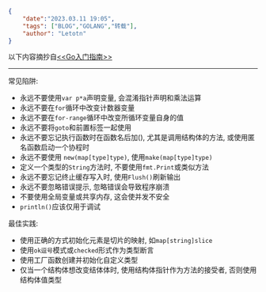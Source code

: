 ```json
{
    "date":"2023.03.11 19:05",
    "tags": ["BLOG","GOLANG","转载"],
    "author": "Letotn"
}
```

以下内容摘抄自[<<Go入门指南>>](https://gitee.com/mirrors/the-way-to-go-zh-cn/blob/master/eBook/16.0.md)

----

常见陷阱:
- 永远不要使用`var p*a`声明变量, 会混淆指针声明和乘法运算
- 永远不要在`for`循环中改变计数器变量
- 永远不要在`for-range`循环中改变所循环变量自身的值
- 永远不要将`goto`和前置标签一起使用
- 永远不要忘记执行函数时在函数名后加(), 尤其是调用结构体的方法, 或使用匿名函数启动一个协程时
- 永远不要使用 `new(map[type]type)`, 使用`make(map[type]type)`
- 定义一个类型的`String`方法时, 不要使用`fmt.Print`或类似方法
- 永远不要忘记终止缓存写入时, 使用`Flush()`刷新输出
- 永远不要忽略错误提示, 忽略错误会导致程序崩溃
- 不要使用全局变量或共享内存, 这会使并发不安全
- `println()`应该仅用于调试

最佳实践:
- 使用正确的方式初始化元素是切片的映射, 如`map[string]slice`
- 使用`ok逗号`模式或`checked`形式作为类型断言
- 使用工厂函数创建并初始化自定义类型
- 仅当一个结构体想改变结体体时, 使用结构体指针作为方法的接受者, 否则使用结构体值类型